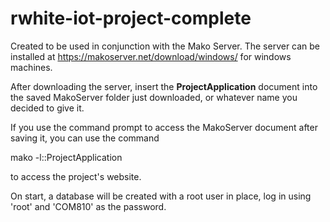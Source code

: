 # rwhite-iot-project-complete

Created to be used in conjunction with the Mako Server. The server can be installed at
https://makoserver.net/download/windows/
for windows machines.

After downloading the server, insert the **ProjectApplication** document into the saved MakoServer folder just downloaded, 
or whatever name you decided to give it.

If you use the command prompt to access the MakoServer document after saving it, you can use the command

mako -l::ProjectApplication

to access the project's website.

On start, a database will be created with a root user in place, log in using 'root' and 'COM810' as the password.
